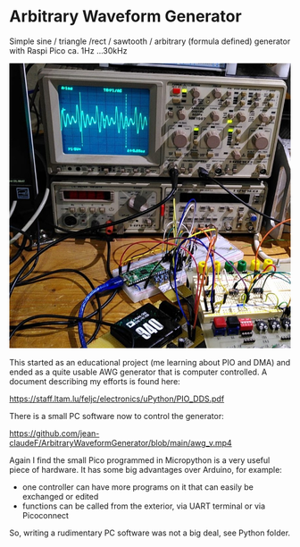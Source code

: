 # Arbitrary Waveform Generator
Simple sine / triangle /rect / sawtooth / arbitrary (formula defined) generator with Raspi Pico ca. 1Hz ...30kHz

![Picture](pico_awg.jpeg)

This started as an educational project (me learning about PIO and DMA) and ended as a quite usable AWG generator that is computer controlled.
A document describing my efforts is found here:

https://staff.ltam.lu/feljc/electronics/uPython/PIO_DDS.pdf

There is a small PC software now to control the generator:

https://github.com/jean-claudeF/ArbitraryWaveformGenerator/blob/main/awg_v.mp4

Again I find the small Pico programmed in Micropython is a very useful piece of hardware.
It has some big advantages over Arduino, for example:
- one controller can have more programs on it that can easily be exchanged or edited
- functions can be called from the exterior, via UART terminal or via Picoconnect

So, writing a rudimentary PC software was not a big deal, see Python folder.



